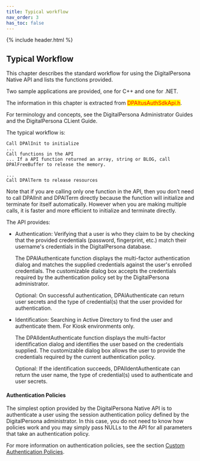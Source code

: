 ```yaml
---
title: Typical workflow
nav_order: 3
has_toc: false
---
```


{% include header.html %}

## Typical Workflow

This chapter describes the standard workflow for using the DigitalPersona Native API and lists the functions provided.  

Two sample applications are provided, one for C++ and one for .NET.  

The information in this chapter is extracted from <mark style="color:Red;">DPAltusAuthSdkApi.h</mark>.  

For terminology and concepts, see the DigitalPersona Administrator Guides and the DigitalPersona CLient Guide.  

The typical workflow is:  

```  
Call DPAlInit to initialize
...
Call functions in the API
... If a API function returned an array, string or BLOG, call DPAlFreeBuffer to release the memory.  

...  
Call DPAlTerm to release resources  
```  
Note that if you are calling only one function in the API, then you don’t need to call DPAlInit and DPAlTerm directly because the function will initialize and terminate for itself automatically. However when you are making multiple calls, it is faster and more efficient to initialize and terminate directly.  

The API provides:  

- Authentication: Verifying that a user is who they claim to be by checking that the provided credentials (password, fingerprint, etc.) match their username's credentials in the DigitalPersona database.  

  The DPAlAuthenticate function displays the multi-factor authentication dialog and matches the supplied credentials against the user's enrolled credentials. The customizable dialog box accepts the credentials required by the authentication policy set by the DigitalPersona administrator.  

  Optional: On successful authentication, DPAlAuthenticate can return user secrets and the type of credential(s) that the user provided for authentication.
- Identification: Searching in Active Directory to find the user and authenticate them. For Kiosk environments only.  

  The DPAlIdentAuthenticate function displays the multi-factor identification dialog and identifies the user based on the credentials supplied. The customizable dialog box allows the user to provide the credentials required by the current authentication policy.  

  Optional: If the identification succeeds, DPAlIdentAuthenticate can return the user name, the type of credential(s) used to authenticate and user secrets.
#### Authentication Policies
The simplest option provided by the  DigitalPersona Native API is to authenticate a user using the session authentication policy defined by the DigitalPersona administrator. In this case, you do not need to know how policies work and you may simply pass NULLs to the API for all parameters that take an authentication policy.  

For more information on authentication policies, see the section [Custom Authentication Policies](custom-auth-policies.md).  
